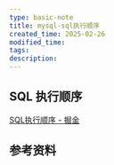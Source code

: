 ```yaml
---
type: basic-note
title: mysql-sql执行顺序
created_time: 2025-02-26
modified_time: 
tags:
description:
---
```


## SQL 执行顺序

[SQL执行顺序 - 掘金][]

## 参考资料

[SQL执行顺序 - 掘金]: https://juejin.cn/post/6850418117764628487 "一文看懂SQL的执行顺序看到这个问题，好多同学可能会说我能写出来正确的SQL，然后SQL能跑出结果就行了，为什么还要关心 - 掘金"
